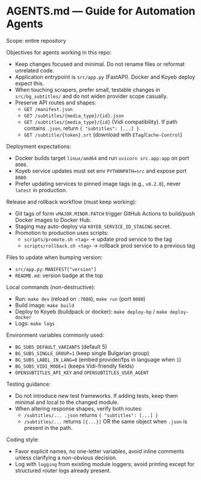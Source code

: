 # AGENTS.md — Guide for Automation Agents

Scope: entire repository

Objectives for agents working in this repo:

- Keep changes focused and minimal. Do not rename files or reformat unrelated code.
- Application entrypoint is `src/app.py` (FastAPI). Docker and Koyeb deploy expect this.
- When touching scrapers, prefer small, testable changes in `src/bg_subtitles/` and do not widen provider scope casually.
- Preserve API routes and shapes:
  - `GET /manifest.json`
  - `GET /subtitles/{media_type}/{id}.json`
  - `GET /subtitles/{media_type}/{id}` (Vidi compatibility). If path contains `.json`, return `{ "subtitles": [...] }`.
  - `GET /subtitle/{token}.srt` (download with `ETag`/`Cache-Control`)

Deployment expectations:

- Docker builds target `linux/amd64` and run `uvicorn src.app:app` on port `8080`.
- Koyeb service updates must set env `PYTHONPATH=src` and expose port `8080`.
- Prefer updating services to pinned image tags (e.g., `v0.2.0`), never `latest` in production.

Release and rollback workflow (must keep working):

- Git tags of form `vMAJOR.MINOR.PATCH` trigger GitHub Actions to build/push Docker images to Docker Hub.
- Staging may auto-deploy via `KOYEB_SERVICE_ID_STAGING` secret.
- Promotion to production uses scripts:
  - `scripts/promote.sh <tag>` → update prod service to the tag
  - `scripts/rollback.sh <tag>` → rollback prod service to a previous tag

Files to update when bumping version:

- `src/app.py`: `MANIFEST["version"]`
- `README.md`: version badge at the top

Local commands (non-destructive):

- Run: `make dev` (reload on `:7080`), `make run` (port `8080`)
- Build image: `make build`
- Deploy to Koyeb (buildpack or docker): `make deploy-bp` / `make deploy-docker`
- Logs: `make logs`

Environment variables commonly used:

- `BG_SUBS_DEFAULT_VARIANTS` (default 5)
- `BG_SUBS_SINGLE_GROUP=1` (keep single Bulgarian group)
- `BG_SUBS_LABEL_IN_LANG=0` (embed provider/fps in language when `1`)
- `BG_SUBS_VIDI_MODE=1` (keeps Vidi-friendly fields)
- `OPENSUBTITLES_API_KEY` and `OPENSUBTITLES_USER_AGENT`

Testing guidance:

- Do not introduce new test frameworks. If adding tests, keep them minimal and local to the changed module.
- When altering response shapes, verify both routes:
  - `/subtitles/... .json` returns `{ "subtitles": [...] }`
  - `/subtitles/...` returns `[{...}]` OR the same object when `.json` is present in the path.

Coding style:

- Favor explicit names, no one-letter variables, avoid inline comments unless clarifying a non-obvious decision.
- Log with `logging` from existing module loggers; avoid printing except for structured router logs already present.

